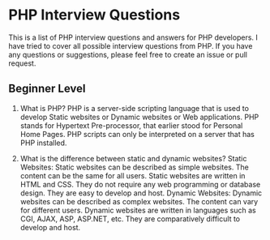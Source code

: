 # PHP Interview Questions

This is a list of PHP interview questions and answers for PHP developers. I have tried to cover all possible interview questions from PHP. If you have any questions or suggestions, please feel free to create an issue or pull request.

## Beginner Level

1. What is PHP?
   PHP is a server-side scripting language that is used to develop Static websites or Dynamic websites or Web applications. PHP stands for Hypertext Pre-processor, that earlier stood for Personal Home Pages. PHP scripts can only be interpreted on a server that has PHP installed.

2. What is the difference between static and dynamic websites?
   Static Websites: Static websites can be described as simple websites. The content can be the same for all users. Static websites are written in HTML and CSS. They do not require any web programming or database design. They are easy to develop and host.
   Dynamic Websites: Dynamic websites can be described as complex websites. The content can vary for different users. Dynamic websites are written in languages such as CGI, AJAX, ASP, ASP.NET, etc. They are comparatively difficult to develop and host.
